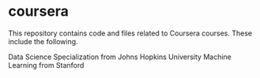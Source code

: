 # coursera
This repository contains code and files related to Coursera courses. These include the following.

Data Science Specialization from Johns Hopkins University
Machine Learning from Stanford
